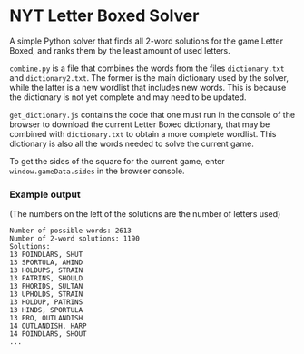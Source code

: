 # NYT Letter Boxed Solver
A simple Python solver that finds all 2-word solutions for the game Letter Boxed, and ranks them by the least amount of used letters.

`combine.py` is a file that combines the words from the files `dictionary.txt` and `dictionary2.txt`. The former is the main dictionary used by the solver, while the latter is a new wordlist that includes new words. This is because the dictionary is not yet complete and may need to be updated.

`get_dictionary.js` contains the code that one must run in the console of the browser to download the current Letter Boxed dictionary, that may be combined with `dictionary.txt` to obtain a more complete wordlist. This dictionary is also all the words needed to solve the current game.

To get the sides of the square for the current game, enter `window.gameData.sides` in the browser console.

### Example output
(The numbers on the left of the solutions are the number of letters used)
```
Number of possible words: 2613
Number of 2-word solutions: 1190
Solutions:
13 POINDLARS, SHUT 
13 SPORTULA, AHIND 
13 HOLDUPS, STRAIN 
13 PATRINS, SHOULD 
13 PHORIDS, SULTAN 
13 UPHOLDS, STRAIN 
13 HOLDUP, PATRINS 
13 HINDS, SPORTULA 
13 PRO, OUTLANDISH 
14 OUTLANDISH, HARP 
14 POINDLARS, SHOUT
...
```

